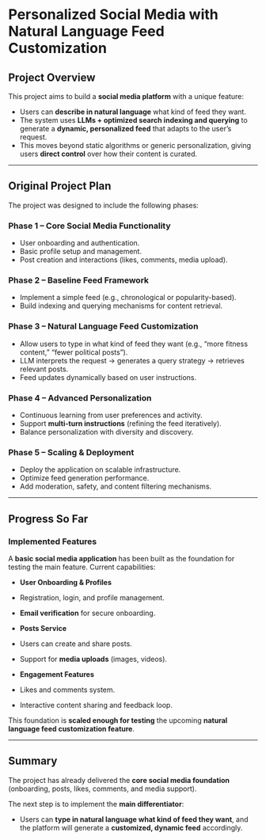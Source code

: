 #  Personalized Social Media with Natural Language Feed Customization  

##  Project Overview  
This project aims to build a **social media platform** with a unique feature:  
- Users can **describe in natural language** what kind of feed they want.  
- The system uses **LLMs + optimized search indexing and querying** to generate a **dynamic, personalized feed** that adapts to the user’s request.  
- This moves beyond static algorithms or generic personalization, giving users **direct control** over how their content is curated.  

---

##  Original Project Plan  

The project was designed to include the following phases:  

### **Phase 1 – Core Social Media Functionality**  
- User onboarding and authentication.  
- Basic profile setup and management.  
- Post creation and interactions (likes, comments, media upload).  

### **Phase 2 – Baseline Feed Framework**  
- Implement a simple feed (e.g., chronological or popularity-based).  
- Build indexing and querying mechanisms for content retrieval.  

### **Phase 3 – Natural Language Feed Customization**  
- Allow users to type in what kind of feed they want (e.g., “more fitness content,” “fewer political posts”).  
- LLM interprets the request → generates a query strategy → retrieves relevant posts.  
- Feed updates dynamically based on user instructions.  

### **Phase 4 – Advanced Personalization**  
- Continuous learning from user preferences and activity.  
- Support **multi-turn instructions** (refining the feed iteratively).  
- Balance personalization with diversity and discovery.  

### **Phase 5 – Scaling & Deployment**  
- Deploy the application on scalable infrastructure.  
- Optimize feed generation performance.  
- Add moderation, safety, and content filtering mechanisms.  

---

##  Progress So Far  

###  Implemented Features  
A **basic social media application** has been built as the foundation for testing the main feature. Current capabilities:  

-  **User Onboarding & Profiles**  
  - Registration, login, and profile management.  
  - **Email verification** for secure onboarding.  

-  **Posts Service**  
  - Users can create and share posts.  
  - Support for **media uploads** (images, videos).  

-  **Engagement Features**  
  - Likes and comments system.  
  - Interactive content sharing and feedback loop.  

This foundation is **scaled enough for testing** the upcoming **natural language feed customization feature**.  

---

##  Summary  

The project has already delivered the **core social media foundation** (onboarding, posts, likes, comments, and media support).  

The next step is to implement the **main differentiator**:  
- Users can **type in natural language what kind of feed they want**, and the platform will generate a **customized, dynamic feed** accordingly.  
